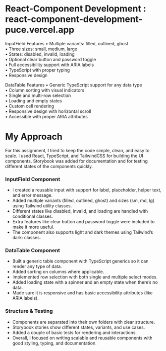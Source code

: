 # React-Component Development : react-component-development-puce.vercel.app

InputField Features
• Multiple variants: filled, outlined, ghost<br>
• Three sizes: small, medium, large<br>
• States: disabled, invalid, loading<br>
• Optional clear button and password toggle<br>
• Full accessibility support with ARIA labels<br>
• TypeScript with proper typing<br>
• Responsive design<br>


DataTable Features
• Generic TypeScript support for any data type<br>
• Column sorting with visual indicators<br>
• Single and multi-row selection<br>
• Loading and empty states<br>
• Custom cell rendering<br>
• Responsive design with horizontal scroll<br>
• Accessible with proper ARIA attributes<br>

# My Approach

For this assignment, I tried to keep the code simple, clean, and easy to scale. I used React, TypeScript, and TailwindCSS for building the UI components. Storybook was added for documentation and for testing different states of the components quickly.

<h3>InputField Component</h3>

- I created a reusable input with support for label, placeholder, helper text, and error message.
- Added multiple variants (filled, outlined, ghost) and sizes (sm, md, lg) using Tailwind utility classes.
- Different states like disabled, invalid, and loading are handled with conditional classes.
- Extra features like clear button and password toggle were included to make it more useful.
- The component also supports light and dark themes using Tailwind’s dark: classes.

<h3>DataTable Component</h3>

- Built a generic table component with TypeScript generics so it can render any type of data.
- Added sorting on columns where applicable.
- Implemented row selection with both single and multiple select modes.
- Added loading state with a spinner and an empty state when there’s no data.
- Made sure it is responsive and has basic accessibility attributes (like ARIA labels).

<h3>Structure & Testing</h3>

- Components are separated into their own folders with clear structure.
- Storybook stories show different states, variants, and use cases.
- Added a couple of basic tests for rendering and interactions.
- Overall, I focused on writing scalable and reusable components with good styling, typing, and documentation.
